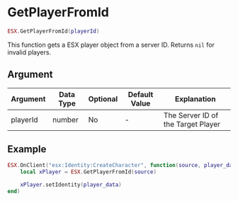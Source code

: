# GetPlayerFromId

```lua
ESX.GetPlayerFromId(playerId)
```

This function gets a ESX player object from a server ID. Returns `nil` for invalid players.

## Argument

| Argument | Data Type | Optional | Default Value | Explanation                        |
| -------- | --------- | -------- | ------------- | ---------------------------------- |
| playerId | number    | No       | -             | The Server ID of the Target Player |

## Example

```lua
ESX.OnClient("esx:Identity:CreateCharacter", function(source, player_data)
    local xPlayer = ESX.GetPlayerFromId(source)

    xPlayer.setIdentity(player_data)
end)
```
